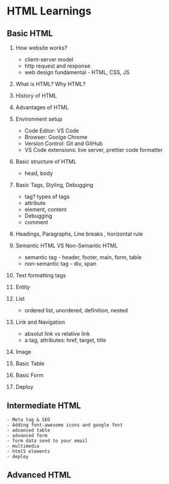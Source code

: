 # HTML Learnings

## Basic HTML

1. How website works?

    - client-server model
    - http request and response
    - web design fundamental - HTML, CSS, JS

2. What is HTML? Why HTML?

3. History of HTML

4. Advantages of HTML

5. Environment setup

    - Code Editor: VS Code
    - Browser: Goolge Chrome
    - Version Control: Git and GitHub
    - VS Code extensions: live server, prettier code formatter

6. Basic structure of HTML

    - head, body

7. Basic Tags, Styling, Debugging

    - tag? types of tags
    - attribute
    - element, content
    - Debugging
    - comment

8. Headings, Paragraphs, Line breaks , horizontal rule

9. Semantic HTML VS Non-Semantic HTML

    - semantic tag - header, footer, main, form, table
    - non-semantic tag - div, span

10. Text formatting tags

11. Entity

12. List

    - ordered list, unordered, definition, nested

13. Link and Navigation

    - absolut link vs relative link
    - a tag, attributes: href, target, title

14. Image

15. Basic Table

16. Basic Form

17. Deploy

## Intermediate HTML

    - Meta tag & SEO
    - Adding font-awesome icons and google font
    - advanced table
    - advanced form
    - form data send to your email
    - multimedia
    - html5 elements
    - deploy

## Advanced HTML